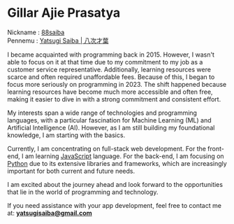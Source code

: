 # Gillar Ajie Prasatya

Nickname : <a href="https://x.com/88saiba">88saiba</a><br>
Pennemu : <a href="https://github.com/88saiba">Yatsugi Saiba | 八次才葉</a>

I became acquainted with programming back in 2015. However, I wasn't able to focus on it at that time due to my commitment to my job as a customer service representative. Additionally, learning resources were scarce and often required unaffordable fees. Because of this, I began to focus more seriously on programming in 2023. The shift happened because learning resources have become much more accessible and often free, making it easier to dive in with a strong commitment and consistent effort.

My interests span a wide range of technologies and programming languages, with a particular fascination for Machine Learning (ML) and Artificial Intelligence (AI). However, as I am still building my foundational knowledge, I am starting with the basics.

Currently, I am concentrating on full-stack web development. For the front-end, I am learning [JavaScript](https://www.javascript.com) language. For the back-end, I am focusing on [Python](https://www.python.org) due to its extensive libraries and frameworks, which are increasingly important for both current and future needs.

I am excited about the journey ahead and look forward to the opportunities that lie in the world of programming and technology.

If you need assistance with your app development, feel free to contact me at: <a href="mailto:yatsugisaiba@gmail.com" style="color: #00BFFF; text-decoration: none;"><b>yatsugisaiba@gmail.com</b></a>
<br>
<br>
<br>
